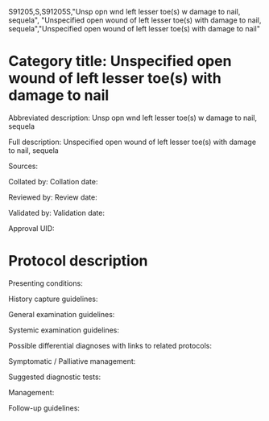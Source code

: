 S91205,S,S91205S,"Unsp opn wnd left lesser toe(s) w damage to nail, sequela", "Unspecified open wound of left lesser toe(s) with damage to nail, sequela","Unspecified open wound of left lesser toe(s) with damage to nail"
# Category title: Unspecified open wound of left lesser toe(s) with damage to nail

Abbreviated description: Unsp opn wnd left lesser toe(s) w damage to nail, sequela

Full description: Unspecified open wound of left lesser toe(s) with damage to nail, sequela

Sources:

Collated by:
Collation date:

Reviewed by:
Review date:

Validated by:
Validation date:

Approval UID:

# Protocol description

Presenting conditions:

History capture guidelines:

General examination guidelines:

Systemic examination guidelines:

Possible differential diagnoses with links to related protocols:

Symptomatic / Palliative management:

Suggested diagnostic tests:

Management:

Follow-up guidelines:
